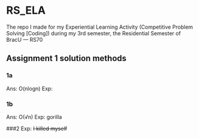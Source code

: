 # RS_ELA
The repo I made for my Experiential Learning Activity (Competitive Problem Solving [Coding]) during my 3rd semester, the Residential Semester of BracU — RS70

## Assignment 1 solution methods
### 1a
Ans: O(nlogn)
Exp: 
### 1b
Ans: O(√n)
Exp: gorilla

###2
Exp: ~~I killed myself~~ 
